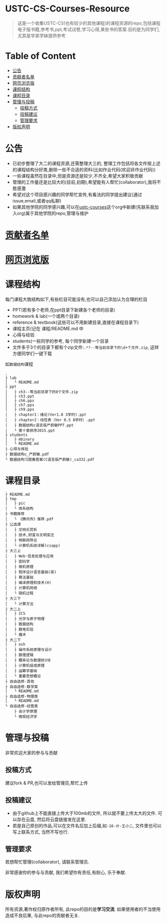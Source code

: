# USTC-CS-Courses-Resource
>这是一个收集USTC-CS(也有较少的其他课程)的课程资源的repo,包括课程电子版书籍,参考书,ppt,考试试卷,学习心得,某些书的答案.目的是为同学们,尤其是学弟学妹提供参考

# Table of Content
<!-- vim-markdown-toc GFM -->

* [公告](#公告)
* [贡献者名单](#贡献者名单)
* [网页浏览版](#网页浏览版)
* [课程结构](#课程结构)
* [课程目录](#课程目录)
* [管理与投稿](#管理与投稿)
	* [投稿方式](#投稿方式)
	* [投稿建议](#投稿建议)
	* [管理要求](#管理要求)
* [版权声明](#版权声明)

<!-- vim-markdown-toc -->
# 公告
* 已初步整理了大二的课程资源,还需整理大三的, 整理工作包括将各文件按上述的课程结构分好类,删除一些不合适的资料(比如作业代码(欢迎非作业代码))
* 一些课程虽然在目录中,但是资源还是较少,不齐全,希望大家积极贡献
* 管理的工作量还是比较大的(目前,初期),希望能有人帮忙(collaborator),我将不胜感激
* 希望对这个项目感兴趣的同学帮忙宣传,有看法的同学提出建议(通过issue,email,或者qq私聊)
* 如果其他学院的同学感兴趣,可以在[ustc-courses](https://github.com/USTC-Courses/)这个org中新建(先联系我加入org)属于其他学院的repo,管理与维护

# [贡献者名单](https://github.com/USTC-Courses/CS/graphs/contributors)

# [网页浏览版](https://mbinary.coding.me/ustc-cs/)

# 课程结构
每门课程大致结构如下,有些栏目可能没有,也可以自己添加认为合理的栏目
* PPT(若有多个老师,在ppt目录下新建各个老师的目录)
* homework & lab(一个或两个目录)
* reference & textbook(这些可以不用新建目录,直接在课程目录下)
* 课程主页(记在 课程/README.md 中
* 心得与经验
* students(一些同学的参考, 每个同学新建一个目录
* 文件多于3个的目录下都有个zip文件:`.*?--等当前目录下的\d+个文件.zip`, 这样方便同学们一键下载

如`数据结构`课程

```
.
├ lab
│   └ README.md
├ ppt
│   ├ ch3--等当前目录下的8个文件.zip
│   ├ ch3.ppt
│   ├ ch6.pps
│   ├ ch7.pps
│   ├ ch9.pps
│   ├ chapter1：绪论(Ver1.0 3学时).ppt
│   ├ chapter2：线性表（Ver 0.5 8学时）.ppt
│   ├ 数据结构c语言版严蔚敏PPT.ppt
│   └ 第十章排序2015.ppt
├ students
│   ├ mbinary
│   └ README.md
├ 心得与体验
├ 数据结构c_严蔚敏.pdf
└ 数据结构习题集答案(C语言版严蔚敏)_ca332.pdf
```


# 课程目录
```
├ README.md
├ tmp
│   ├ pic
│   └ 体系结构
├ 书籍推荐
│   └ 《腾讯传》推荐.pdf
├ 公选课
│   ├ 交响乐赏析
│   ├ 技术,财富与文明变迁
│   ├ 物联网导论
│   └ 计算机系统详解(csapp)
├ 大三上
│   ├ Web-信息处理与应用
│   ├ 密码学
│   ├ 微机原理
│   ├ 程序设计语言基础(英)
│   ├ 算法基础
│   ├ 编译原理和技术(H)
│   ├ 计算机网络
│   └ 随机过程
├ 大三下
│   └ 计算方法
├ 大二上
│   ├ ICS
│   ├ 光学与原子物理
│   ├ 数据结构
│   ├ 数电实验
│   └ 魔术
├ 大二下
│   ├ osh
│   ├ 操作系统原理与设计
│   ├ 数理逻辑
│   ├ 概率论与数理统计B
│   ├ 计算机组成原理
│   ├ 运筹学基础
│   └ 重要思想概论
├ 自由选修-其他
├ 自由选修-数学类
│   └ README.md
├ 自由选修-物理类
│   └ README.md
└ 自由选修-经管类
    ├ 会计学原理
	└ 微观经济学
```


# 管理与投稿
非常欢迎大家的参与与贡献

## 投稿方式
建议fork & PR,也可以发给管理员,帮忙上传 

## 投稿建议
* 由于github上不能直接上传大于100mb的文件, 所以就不要上传太大的文件. 可以存在云盘, 然后将云盘链接发在这里.
* 若是自己原创的作品,可以在文件名后加上后缀,如`-16-计-王小二`, 文件里也可以写上联系方式, 当然不写也行.

## 管理要求
若想帮忙管理(collaborator), 请联系管理员. 

非常感谢你的参与与贡献, 我们希望你有责任,有耐心, 乐于奉献. 


# 版权声明
所有资源,著作权归原作者所有, 此repo的目的是**学习交流**.
如果使用者的不当使用造成不良后果, 与此repo的贡献者无关.

